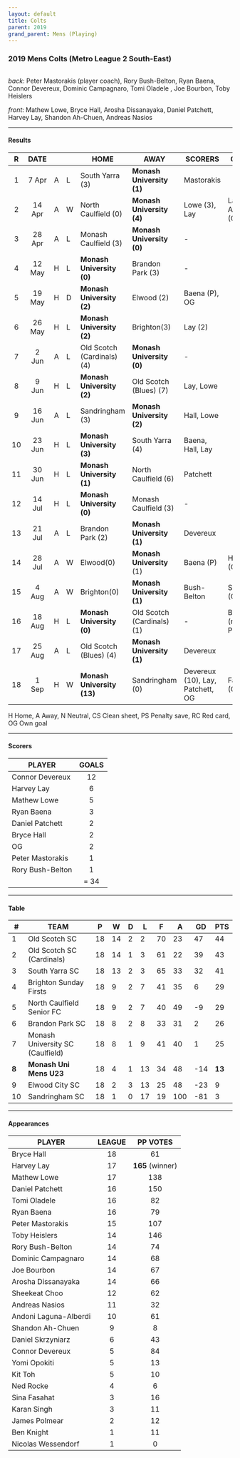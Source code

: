 ```yaml
---
layout: default
title: Colts
parent: 2019
grand_parent: Mens (Playing)
---
```


### 2019 Mens Colts (Metro League 2 South-East)


![]()

_back_: Peter Mastorakis (player coach), Rory Bush-Belton, Ryan Baena, Connor Devereux, Dominic Campagnaro, Tomi Oladele  , Joe Bourbon, Toby Heislers

_front_: Mathew Lowe, Bryce Hall, Arosha Dissanayaka, Daniel Patchett, Harvey Lay, Shandon Ah-Chuen, Andreas Nasios

------------------------


#### Results 

| R | DATE |  |    | HOME | AWAY | SCORERS | OTHER |
|:---:|:---:|:---:|:---| --- | --- | --- | --- |
| 1 | 7 Apr | A  | L | South Yarra (3)                | **Monash University (1)** | Mastorakis |  |
| 2 | 14 Apr |A  | W |  North Caulfield (0)        |  **Monash University (4)** | Lowe (3),  Lay | Laguna-Alberdi (CS) |
| 3 | 28 Apr | A | L |  Monash Caulfield (3)        | **Monash University (0)**  | -  | |
| 4 | 12 May |H  | L |  **Monash University (0)** | Brandon Park (3)            | - |  |
| 5 | 19 May | H | D | **Monash University (2)**               |  Elwood (2) | Baena (P), OG | |
| 6 | 26 May | H | L |  **Monash University (2)** | Brighton(3)                | Lay (2) |    |
| 7 | 2 Jun | A | L  | Old Scotch (Cardinals) (4)         | **Monash University (0)**  | - |  |
| 8 | 9 Jun | H | L  |  **Monash University (2)** | Old Scotch (Blues) (7)            | Lay, Lowe |  |
| 9 | 16 Jun | A | L | Sandringham (3)              |  **Monash University (2)** | Hall, Lowe |  |
| 10 | 23 Jun |H |L  | **Monash University (3)**  | South Yarra (4)                | Baena, Hall, Lay  |  |
| 11 | 30 Jun  |H |L |  **Monash University (1)** | North Caulfield (6)         | Patchett  |  |
| 12 | 14 Jul  |H |L |  **Monash University (0)** | Monash Caulfield (3)         | - |  |
| 13 | 21 Jul |A |L  | Brandon Park (2)            | **Monash University (1)**  | Devereux|  |
| 14 | 28 Jul |A |W  |  Elwood(0) | **Monash University** (1)               | Baena (P) | Hall (CS)  |
| 15 | 4 Aug  |A |W  |  Brighton(0)               | **Monash University (1)**  | Bush-Belton   | Singh (CS)  |
| 16 | 18 Aug |H |L  |  **Monash University (0)** | Old Scotch (Cardinals) (1)          | -  | Baena (missed P)  |
| 17 | 25 Aug |A |L  |  Old Scotch (Blues) (4)             |  **Monash University (1)** | Devereux  |   |
| 18 | 1 Sep  |H |W  |   **Monash University (13)** | Sandringham (0)             | Devereux (10), Lay, Patchett, OG  | Fasahat (CS) |

H Home, A Away, N Neutral, CS Clean sheet, PS Penalty save, RC Red card, OG Own goal 

------------------------

#### Scorers

| PLAYER                   | GOALS |
| ------------------------ |:-----:|
| Connor Devereux              |   12   |
| Harvey Lay         |   6   |
| Mathew Lowe                |   5   |
| Ryan Baena            |   3   |
| Daniel Patchett        |   2   |
| Bryce Hall      |   2   |
| OG       |   2   |
| Peter Mastorakis  |   1   |
| Rory Bush-Belton         |   1   |                  
|                          | = 34 |

------------------------

#### Table


| # | TEAM                               | P  | W  | D | L  | F  | A   | GD  | PTS |
|-----|----------------------------------|----|----|---|----|----|-----|-----|-----|
| 1   | Old Scotch SC                    | 18 | 14 | 2 | 2  | 70 | 23  | 47  | 44  |
| 2   | Old Scotch SC (Cardinals)        | 18 | 14 | 1 | 3  | 61 | 22  | 39  | 43  |
| 3   | South Yarra SC                   | 18 | 13 | 2 | 3  | 65 | 33  | 32  | 41  |
| 4   | Brighton Sunday Firsts           | 18 | 9  | 2 | 7  | 41 | 35  | 6   | 29  |
| 5   | North Caulfield Senior FC        | 18 | 9  | 2 | 7  | 40 | 49  | -9  | 29  |
| 6   | Brandon Park SC                  | 18 | 8  | 2 | 8  | 33 | 31  | 2   | 26  |
| 7   | Monash University SC (Caulfield) | 18 | 8  | 1 | 9  | 41 | 40  | 1   | 25  |
| **8** | **Monash Uni Mens U23**           | 18 | 4  | 1 | 13 | 34 | 48  | -14 | **13**  |
| 9   | Elwood City SC                   | 18 | 2  | 3 | 13 | 25 | 48  | -23 | 9   |
| 10  | Sandringham SC                   | 18 | 1  | 0 | 17 | 19 | 100 | -81 | 3   |

------------------------

#### Appearances

| PLAYER                | LEAGUE |  PP VOTES  |
| --------------------- |:------:|:----------:|
| Bryce Hall            |  18   |  61     | 
| Harvey Lay            |  17   |  **165** (winner)    |
| Mathew Lowe           | 17    | 138    |
| Daniel Patchett       | 16    | 150    |
| Tomi Oladele          |   16  | 82    |
| Ryan Baena            |  16   | 79    |
| Peter Mastorakis      |  15   | 107    |
| Toby Heislers         |  14   | 146    |
| Rory Bush-Belton      |  14   | 74    |
| Dominic Campagnaro    |   14  | 68    |
| Joe Bourbon           |  14   | 67    |
| Arosha Dissanayaka    |  14   | 66    |
| Sheekeat Choo         |  12   | 62    |
| Andreas Nasios        |   11  | 32    |
| Andoni Laguna-Alberdi | 10    | 61    |
| Shandon Ah-Chuen      |  9    | 8    |
| Daniel Skrzyniarz     | 6     | 43    |
| Connor Devereux       |  5    | 84    |
| Yomi Opokiti          |  5    | 13    |
| Kit Toh               |   5   | 10    |
| Ned Rocke             | 4     | 6    |
| Sina Fasahat          |  3    | 16    |
| Karan Singh           |   3   | 11    |
| James Polmear         |   2   | 12    |
| Ben Knight            |  1    | 11    |
| Nicolas Wessendorf    |  1    | 0    |